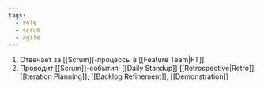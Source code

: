 ```yaml
---
tags:
  - role
  - scrum
  - agile
---
```

1. Отвечает за [[Scrum]]-процессы в [[Feature Team|FT]]
2. Проводит [[Scrum]]-события: [[Daily Standup]] [[Retrospective|Retro]], [[Iteration Planning]], [[Backlog Refinement]], [[Demonstration]]